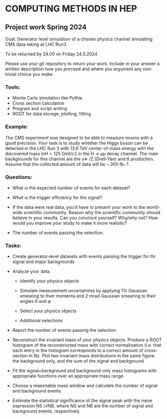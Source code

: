 # COMPUTING METHODS IN HEP

## Project work Spring 2024

Goal: Generator level simulation of a chosen physics channel simulating CMS data taking at LHC Run3.

To be returned by 24.00 on Friday 24.5.2024

Please use your git repository to return your work. Include in your answer a written description how
you proceed and where you argument any non-trivial choice you make.


### Tools:
   * Monte Carlo simulation like Pythia
   * Cross section calculation
   * Program and script writing
   * ROOT for data storage, plotting, fitting

### Example:

The CMS experiment was designed to be able to measure muons with a good precision. Your
task is to study whether the Higgs boson can be detected in the LHC Run 3 with 13.6 TeV
center-of-mass energy with the discovered mass mH = 125 GeV/c2 in the H → μμ decay channel.
The main backgrounds for this channel are the γ∗ /Z (Drell-Yan) and tt̄ production. Assume
that the collected amount of data will be ∼300 fb−1 .

### Questions:

* What is the expected number of events for each dataset?

* What is the trigger efficiency for the signal?

* If the data were real data, you’d have to present your work to the world-wide scientific
community. Reason why the scientific community should believe in your results. Can you
convince yourself? Why/why not? How would you improve your study to make it more
realistic?

* The number of events passing the selection.

### Tasks:
* Create generator-level datasets with events passing the trigger for thr signal and major backgrounds

* Analyze your data.

   * Identify your physics objects

   * Simulate measurement uncertainties by applying 1% Gaussian smearing to their momenta and 2 mrad Gaussian smearing to their angles θ and φ
	
   * Select your physics objects
	
   * Additional selections

* Report the number of events passing the selection.

* Reconstruct the invariant mass of your physics objects. Produce a ROOT histogram of the reconstructed mass with correct
normalization (i.e. that each entry in the histogram corresponds to a correct amount
of cross-section in fb). Plot two invariant mass distributions in the same figure: the
background only, and the sum of the signal and background.

* Fit the signal+background and background only mass histograms with appropriate functions over an appropriate mass range.

* Choose a reasonable mass window and calculate the number of signal and background events.

* Estimate the statistical significance of the signal peak with the naive expression NS /√NB,
where NS and NB are the number of signal and background events, respectively. 





